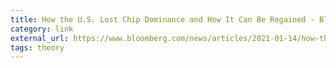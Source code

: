 ```yaml
---
title: How the U.S. Lost Chip Dominance and How It Can Be Regained - Bloomberg
category: link
external_url: https://www.bloomberg.com/news/articles/2021-01-14/how-the-u-s-lost-chip-dominance-and-how-it-can-be-regained
tags: theory
---
```

